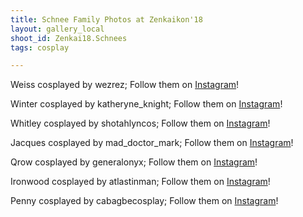 ```yaml
---
title: Schnee Family Photos at Zenkaikon'18
layout: gallery_local
shoot_id: Zenkai18.Schnees
tags: cosplay

---
```


Weiss cosplayed by wezrez; Follow them on [Instagram](https://www.instagram.com/wezrez)!

Winter cosplayed by katheryne_knight; Follow them on [Instagram](https://www.instagram.com/katheryne_knight)!

Whitley cosplayed by shotahlyncos; Follow them on [Instagram](https://www.instagram.com/shotahlyncos)!

Jacques cosplayed by mad_doctor_mark; Follow them on [Instagram](https://www.instagram.com/mad_doctor_mark)!

Qrow cosplayed by generalonyx; Follow them on [Instagram](https://www.instagram.com/generalonyx)!

Ironwood cosplayed by atlastinman; Follow them on [Instagram](https://www.instagram.com/atlastinman)!

Penny cosplayed by cabagbecosplay; Follow them on [Instagram](https://www.instagram.com/cabagbecosplay)!

